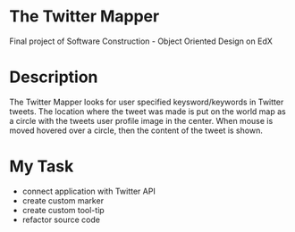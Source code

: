 # The Twitter Mapper
Final project of Software Construction - Object Oriented Design on EdX

# Description
The Twitter Mapper looks for user specified keysword/keywords in Twitter tweets.
The location where the tweet was made is put on the world map as a circle with the tweets user profile image in the center.
When mouse is moved hovered over a circle, then the content of the tweet is shown.

# My Task
- connect application with Twitter API
- create custom marker
- create custom tool-tip
- refactor source code